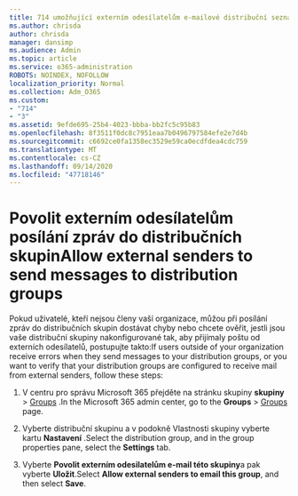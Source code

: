 ```yaml
---
title: 714 umožňující externím odesílatelům e-mailové distribuční seznamy
ms.author: chrisda
author: chrisda
manager: dansimp
ms.audience: Admin
ms.topic: article
ms.service: o365-administration
ROBOTS: NOINDEX, NOFOLLOW
localization_priority: Normal
ms.collection: Adm_O365
ms.custom:
- "714"
- "3"
ms.assetid: 9efde695-25b4-4023-bbba-bb2fc5c95b83
ms.openlocfilehash: 8f3511f0dc8c7951eaa7b0496797584efe2e7d4b
ms.sourcegitcommit: c6692ce0fa1358ec3529e59ca0ecdfdea4cdc759
ms.translationtype: MT
ms.contentlocale: cs-CZ
ms.lasthandoff: 09/14/2020
ms.locfileid: "47718146"
---
```

# <a name="allow-external-senders-to-send-messages-to-distribution-groups"></a><span data-ttu-id="4c771-102">Povolit externím odesílatelům posílání zpráv do distribučních skupin</span><span class="sxs-lookup"><span data-stu-id="4c771-102">Allow external senders to send messages to distribution groups</span></span>

<span data-ttu-id="4c771-103">Pokud uživatelé, kteří nejsou členy vaší organizace, můžou při posílání zpráv do distribučních skupin dostávat chyby nebo chcete ověřit, jestli jsou vaše distribuční skupiny nakonfigurované tak, aby přijímaly poštu od externích odesílatelů, postupujte takto:</span><span class="sxs-lookup"><span data-stu-id="4c771-103">If users outside of your organization receive errors when they send messages to your distribution groups, or you want to verify that your distribution groups are configured to receive mail from external senders, follow these steps:</span></span>

1. <span data-ttu-id="4c771-104">V centru pro správu Microsoft 365 přejděte na stránku skupiny **skupiny**  >  [Groups](https://portal.office.com/adminportal/home#/groups) .</span><span class="sxs-lookup"><span data-stu-id="4c771-104">In the Microsoft 365 admin center, go to the **Groups** > [Groups](https://portal.office.com/adminportal/home#/groups) page.</span></span>  

2. <span data-ttu-id="4c771-105">Vyberte distribuční skupinu a v podokně Vlastnosti skupiny vyberte kartu **Nastavení** .</span><span class="sxs-lookup"><span data-stu-id="4c771-105">Select the distribution group, and in the group properties pane, select the **Settings** tab.</span></span>

3. <span data-ttu-id="4c771-106">Vyberte **Povolit externím odesilatelům e-mail této skupiny**a pak vyberte **Uložit**.</span><span class="sxs-lookup"><span data-stu-id="4c771-106">Select **Allow external senders to email this group**, and then select **Save**.</span></span>
